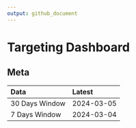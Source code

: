 ```yaml
---
output: github_document
---
```


# Targeting Dashboard



## Meta


|Data           |Latest     |
|:--------------|:----------|
|30 Days Window |2024-03-05 |
|7 Days Window  |2024-03-04 |
